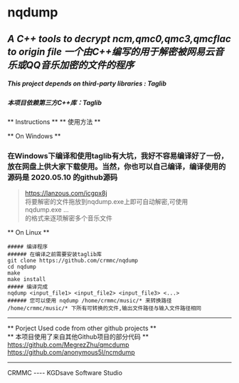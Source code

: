 # nqdump
*A C++ tools to decrypt ncm,qmc0,qmc3,qmcflac to origin file*
*一个由C++编写的用于解密被网易云音乐或QQ音乐加密的文件的程序*
---
#####  This project depends on third-party libraries : Taglib
##### 本项目依赖第三方C++库：Taglib

** Instructions ** 
** 使用方法 ** 
   
 ** On Windows **  
  
### 在Windows下编译和使用taglib有大坑，我好不容易编译好了一份，放在网盘上供大家下载使用。当然，你也可以自己编译，编译使用的源码是 2020.05.10 的github源码  
>  https://lanzous.com/icgpx8j  
将要解密的文件拖放到nqdump.exe上即可自动解密,可使用  
nqdump.exe <inputfile1> <inputfile2> ...  
的格式来逐项解密多个音乐文件
  
 ** On Linux ** 
```
##### 编译程序  
###### 在编译之前需要安装taglib库  
git clone https://github.com/crmmc/nqdump  
cd nqdump  
make  
make install  
##### 编译完成   
nqdump <input_file1> <input_file2> <input_file3> <...>   
###### 您可以使用 nqdump /home/crmmc/music/* 来转换路径 /home/crmmc/music/* 下所有可转换的文件,输出文件路径与输入文件路径相同   
```
---

** Porject Used code from other github projects **  
** 本项目使用了来自其他Github项目的部分代码 **  
https://github.com/MegrezZhu/qmcdump  
https://github.com/anonymous5l/ncmdump  

---

CRMMC ---- KGDsave Software Studio 